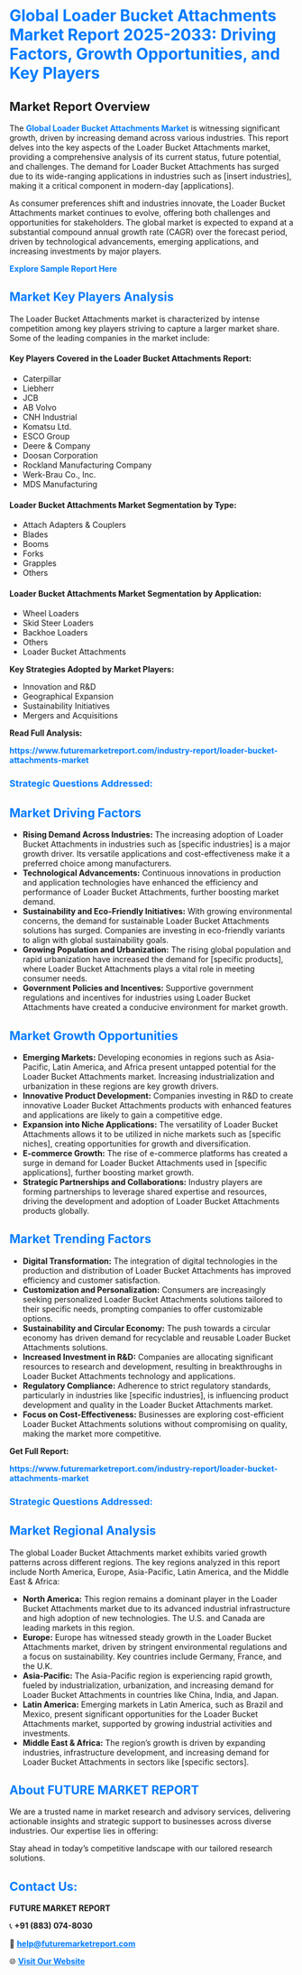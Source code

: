 <h1 style="color: #007BFF;">Global Loader Bucket Attachments Market Report 2025-2033: Driving Factors, Growth Opportunities, and Key Players</h1>

<section id="overview">
<h2>Market Report Overview</h2>
<p>The <a href="https://www.futuremarketreport.com/industry-report/loader-bucket-attachments-market" style="color: #007BFF; text-decoration: none;"><strong>Global Loader Bucket Attachments Market</strong></a> is witnessing significant growth, driven by increasing demand across various industries. This report delves into the key aspects of the Loader Bucket Attachments market, providing a comprehensive analysis of its current status, future potential, and challenges. The demand for Loader Bucket Attachments has surged due to its wide-ranging applications in industries such as [insert industries], making it a critical component in modern-day [applications].</p>
<p>As consumer preferences shift and industries innovate, the Loader Bucket Attachments market continues to evolve, offering both challenges and opportunities for stakeholders. The global market is expected to expand at a substantial compound annual growth rate (CAGR) over the forecast period, driven by technological advancements, emerging applications, and increasing investments by major players.</p>
</section>

<section id="overview">
<p><a href="https://www.futuremarketreport.com/request-sample/reportId=128214" style="color: #007BFF; text-decoration: none;"><strong>Explore Sample Report Here</strong></a></p>
</section>

<section id="key-players">
<h2 style="color: #007BFF;">Market Key Players Analysis</h2>
<p>The Loader Bucket Attachments market is characterized by intense competition among key players striving to capture a larger market share. Some of the leading companies in the market include:</p>
<h4>Key Players Covered in the Loader Bucket Attachments Report:</h4>
<ul><li>Caterpillar</li><li>Liebherr</li><li>JCB</li><li>AB Volvo</li><li>CNH Industrial</li><li>Komatsu Ltd.</li><li>ESCO Group</li><li>Deere &amp; Company</li><li>Doosan Corporation</li><li>Rockland Manufacturing Company</li><li>Werk-Brau Co., Inc.</li><li>MDS Manufacturing</li></ul>
<h4>Loader Bucket Attachments Market Segmentation by Type:</h4>
<ul><li>Attach Adapters &amp; Couplers</li><li>Blades</li><li>Booms</li><li>Forks</li><li>Grapples</li><li>Others</li></ul>

<h4>Loader Bucket Attachments Market Segmentation by Application:</h4>
<ul><li>Wheel Loaders</li><li>Skid Steer Loaders</li><li>Backhoe Loaders</li><li>Others</li><li>Loader Bucket Attachments</li></ul>
<p><strong>Key Strategies Adopted by Market Players:</strong></p>
<ul>
<li>Innovation and R&D</li>
<li>Geographical Expansion</li>
<li>Sustainability Initiatives</li>
<li>Mergers and Acquisitions</li>
</ul>
</section>

<section>
<p><strong>Read Full Analysis: </strong></p><a href="https://www.futuremarketreport.com/industry-report/loader-bucket-attachments-market" style="color: #007BFF; text-decoration: none;"><strong>https://www.futuremarketreport.com/industry-report/loader-bucket-attachments-market</strong></a>
<h3 style="color: #007BFF;">Strategic Questions Addressed:</h3>
</section>

<section id="driving-factors">
<h2 style="color: #007BFF;">Market Driving Factors</h2>
<ul>
<li><strong>Rising Demand Across Industries:</strong> The increasing adoption of Loader Bucket Attachments in industries such as [specific industries] is a major growth driver. Its versatile applications and cost-effectiveness make it a preferred choice among manufacturers.</li>
<li><strong>Technological Advancements:</strong> Continuous innovations in production and application technologies have enhanced the efficiency and performance of Loader Bucket Attachments, further boosting market demand.</li>
<li><strong>Sustainability and Eco-Friendly Initiatives:</strong> With growing environmental concerns, the demand for sustainable Loader Bucket Attachments solutions has surged. Companies are investing in eco-friendly variants to align with global sustainability goals.</li>
<li><strong>Growing Population and Urbanization:</strong> The rising global population and rapid urbanization have increased the demand for [specific products], where Loader Bucket Attachments plays a vital role in meeting consumer needs.</li>
<li><strong>Government Policies and Incentives:</strong> Supportive government regulations and incentives for industries using Loader Bucket Attachments have created a conducive environment for market growth.</li>
</ul>
</section>

<section id="growth-opportunities">
<h2 style="color: #007BFF;">Market Growth Opportunities</h2>
<ul>
<li><strong>Emerging Markets:</strong> Developing economies in regions such as Asia-Pacific, Latin America, and Africa present untapped potential for the Loader Bucket Attachments market. Increasing industrialization and urbanization in these regions are key growth drivers.</li>
<li><strong>Innovative Product Development:</strong> Companies investing in R&D to create innovative Loader Bucket Attachments products with enhanced features and applications are likely to gain a competitive edge.</li>
<li><strong>Expansion into Niche Applications:</strong> The versatility of Loader Bucket Attachments allows it to be utilized in niche markets such as [specific niches], creating opportunities for growth and diversification.</li>
<li><strong>E-commerce Growth:</strong> The rise of e-commerce platforms has created a surge in demand for Loader Bucket Attachments used in [specific applications], further boosting market growth.</li>
<li><strong>Strategic Partnerships and Collaborations:</strong> Industry players are forming partnerships to leverage shared expertise and resources, driving the development and adoption of Loader Bucket Attachments products globally.</li>
</ul>
</section>

<section id="trending-factors">
<h2 style="color: #007BFF;">Market Trending Factors</h2>
<ul>
<li><strong>Digital Transformation:</strong> The integration of digital technologies in the production and distribution of Loader Bucket Attachments has improved efficiency and customer satisfaction.</li>
<li><strong>Customization and Personalization:</strong> Consumers are increasingly seeking personalized Loader Bucket Attachments solutions tailored to their specific needs, prompting companies to offer customizable options.</li>
<li><strong>Sustainability and Circular Economy:</strong> The push towards a circular economy has driven demand for recyclable and reusable Loader Bucket Attachments solutions.</li>
<li><strong>Increased Investment in R&D:</strong> Companies are allocating significant resources to research and development, resulting in breakthroughs in Loader Bucket Attachments technology and applications.</li>
<li><strong>Regulatory Compliance:</strong> Adherence to strict regulatory standards, particularly in industries like [specific industries], is influencing product development and quality in the Loader Bucket Attachments market.</li>
<li><strong>Focus on Cost-Effectiveness:</strong> Businesses are exploring cost-efficient Loader Bucket Attachments solutions without compromising on quality, making the market more competitive.</li>
</ul>
</section>

<section>
<p><strong>Get Full Report: </strong></p><a href="https://www.futuremarketreport.com/industry-report/loader-bucket-attachments-market" style="color: #007BFF; text-decoration: none;"><strong>https://www.futuremarketreport.com/industry-report/loader-bucket-attachments-market</strong></a>
<h3 style="color: #007BFF;">Strategic Questions Addressed:</h3>
</section>


<section id="regional-analysis">
<h2 style="color: #007BFF;">Market Regional Analysis</h2>
<p>The global Loader Bucket Attachments market exhibits varied growth patterns across different regions. The key regions analyzed in this report include North America, Europe, Asia-Pacific, Latin America, and the Middle East & Africa:</p>
<ul>
<li><strong>North America:</strong> This region remains a dominant player in the Loader Bucket Attachments market due to its advanced industrial infrastructure and high adoption of new technologies. The U.S. and Canada are leading markets in this region.</li>
<li><strong>Europe:</strong> Europe has witnessed steady growth in the Loader Bucket Attachments market, driven by stringent environmental regulations and a focus on sustainability. Key countries include Germany, France, and the U.K.</li>
<li><strong>Asia-Pacific:</strong> The Asia-Pacific region is experiencing rapid growth, fueled by industrialization, urbanization, and increasing demand for Loader Bucket Attachments in countries like China, India, and Japan.</li>
<li><strong>Latin America:</strong> Emerging markets in Latin America, such as Brazil and Mexico, present significant opportunities for the Loader Bucket Attachments market, supported by growing industrial activities and investments.</li>
<li><strong>Middle East & Africa:</strong> The region’s growth is driven by expanding industries, infrastructure development, and increasing demand for Loader Bucket Attachments in sectors like [specific sectors].</li>
</ul>
</section>

<footer>
<h2 style="color: #007BFF;">About FUTURE MARKET REPORT</h2>
<p>We are a trusted name in market research and advisory services, delivering actionable insights and strategic support to businesses across diverse industries. Our expertise lies in offering:</p>

<p>Stay ahead in today’s competitive landscape with our tailored research solutions.</p>

<h2 style="color: #007BFF;">Contact Us:</h2>
<p><strong>FUTURE MARKET REPORT</strong></p>
<p>📞 <strong>+91 (883) 074-8030</strong></p>
<p>📧 <strong><a href="mailto:help@futuremarketreport.com" style="color: #007BFF;">help@futuremarketreport.com</a></strong></p>
<p>🌐 <strong><a href="https://www.futuremarketreport.com/" style="color: #007BFF;">Visit Our Website</a></strong></p>
</footer>